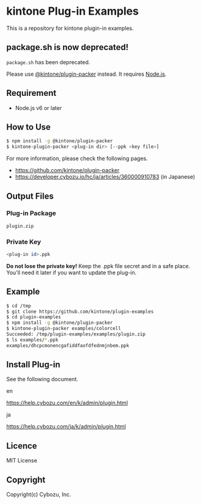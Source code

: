 kintone Plug-in Examples
==========================

This is a repository for kintone plugin-in examples.

## package.sh is now deprecated!

`package.sh` has been deprecated.

Please use [@kintone/plugin-packer](https://www.npmjs.com/package/@kintone/plugin-packer) instead.
It requires [Node.js](https://nodejs.org/).

## Requirement

* Node.js v6 or later

## How to Use

```bash
$ npm install -g @kintone/plugin-packer
$ kintone-plugin-packer <plug-in dir> [--ppk <key file>]
```

For more information, please check the following pages.

* https://github.com/kintone/plugin-packer
* https://developer.cybozu.io/hc/ja/articles/360000910783 (in Japanese)

## Output Files

### Plug-in Package

```bash
plugin.zip
```

### Private Key

```bash
<plug-in id>.ppk
```
**Do not lose the private key!** Keep the .ppk file secret and in a safe place. You'll need it later if you want to update the plug-in.

## Example

```bash
$ cd /tmp
$ git clone https://github.com/kintone/plugin-examples
$ cd plugin-examples
$ npm install -g @kintone/plugin-packer
$ kintone-plugin-packer examples/colorcell
Succeeded: /tmp/plugin-examples/examples/plugin.zip
$ ls examples/*.ppk
examples/dhcpcmonencgafiddfaofdfednmjnbem.ppk
```

## Install Plug-in

See the following document.

en

https://help.cybozu.com/en/k/admin/plugin.html

ja

https://help.cybozu.com/ja/k/admin/plugin.html

## Licence

MIT License

## Copyright

Copyright(c) Cybozu, Inc.
